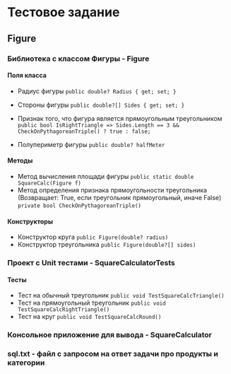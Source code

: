 # Тестовое задание
## Figure
### Библиотека с классом Фигуры - Figure
#### Поля класса

- Радиус фигуры
    `public double? Radius { get; set; }`
- Стороны фигуры
    `public double?[] Sides { get; set; }`
- Признак того, что фигура является прямоугольным треугольником
    `public bool IsRightTriangle => Sides.Length == 3 && CheckOnPythagoreanTriple() ? true : false;`

- Полупериметр фигуры 
    `public double? halfMeter`
#### Методы
- Метод вычисления площади фигуры
    `public static double SquareCalc(Figure f)`
- Метод определения признака прямоугольности треугольника
 (Возвращает: True, если треугольник прямоугольный, иначе False)
  `private bool CheckOnPythagoreanTriple()`
#### Конструкторы
- Конструктор круга
    `public Figure(double? radius)`
- Конструктор треугольника
    `public Figure(double?[] sides)`
### Проект с Unit тестами - SquareCalculatorTests
#### Тесты
- Тест на обычный треугольник
    `public void TestSquareCalcTriangle()`
- Тест на прямоугольный треугольник
    `public void TestSquareCalcRightTriangle()`
- Тест на круг
    `public void TestSquareCalcRound()`
### Консольное приложение для вывода - SquareCalculator
### sql.txt - файл с запросом на ответ задачи про продукты и категории
